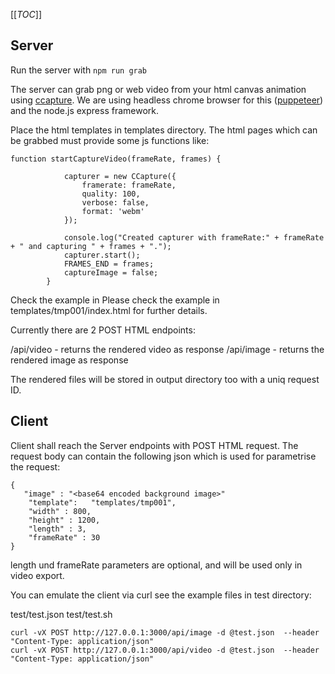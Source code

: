 [[_TOC_]]

## Server
Run  the server with `npm run grab`

The server can grab png or web video from your html canvas animation using [ccapture](https://github.com/spite/ccapture.js/). We are using headless chrome browser for this ([puppeteer](https://github.com/GoogleChrome/puppeteer)) and the node.js express framework. 

Place the html templates in templates directory. The html pages which can be grabbed must provide some js functions like:

  
```
function startCaptureVideo(frameRate, frames) {

            capturer = new CCapture({
                framerate: frameRate,
                quality: 100,
                verbose: false,
                format: 'webm'
            });

            console.log("Created capturer with frameRate:" + frameRate + " and capturing " + frames + ".");
            capturer.start();
            FRAMES_END = frames;
            captureImage = false;
        }
```


Check the example in  Please check the example in templates/tmp001/index.html for further details.

Currently there are 2 POST HTML endpoints:

/api/video       - returns the rendered video as response
/api/image      - returns the rendered image as response

The rendered files will be stored in output directory too with a uniq request ID.

## Client

Client shall reach the Server endpoints with POST HTML request. The request body can contain the following json which is used for parametrise the request:


```
{
   "image" : "<base64 encoded background image>"
    "template":   "templates/tmp001",
    "width" : 800,
    "height" : 1200,
    "length" : 3,
    "frameRate" : 30
}
```
length und frameRate parameters are optional, and will be used only in video export.

You can emulate the client via curl see the example files  in test directory:

test/test.json
test/test.sh

```
curl -vX POST http://127.0.0.1:3000/api/image -d @test.json  --header "Content-Type: application/json"
curl -vX POST http://127.0.0.1:3000/api/video -d @test.json  --header "Content-Type: application/json"
```


